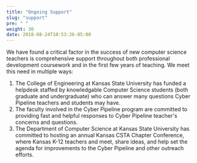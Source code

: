 ```yaml
---
title: "Ongoing Support"
slug: "support"
pre: " "
weight: 30
date: 2018-08-24T10:53:26-05:00
---
```


We have found a critical factor in the success of new computer science teachers is comprehensive support throughout both professional development coursework and in the first few years of teaching. We meet this need in multiple ways:

1. The College of Engineering at Kansas State University has funded a helpdesk staffed by knowledgable Computer Science students (both graduate and undergraduate) who can answer many questions Cyber Pipeline teachers and students may have. 
2. The faculty involved in the Cyber Pipeline program are committed to providing fast and helpful responses to Cyber Pipeline teacher's concerns and questions. 
3. The Department of Computer Science at Kansas State University has committed to hosting an annual Kansas CSTA Chapter Conference, where Kansas K-12 teachers and meet, share ideas, and help set the agenda for improvements to the Cyber Pipeline and other outreach efforts.